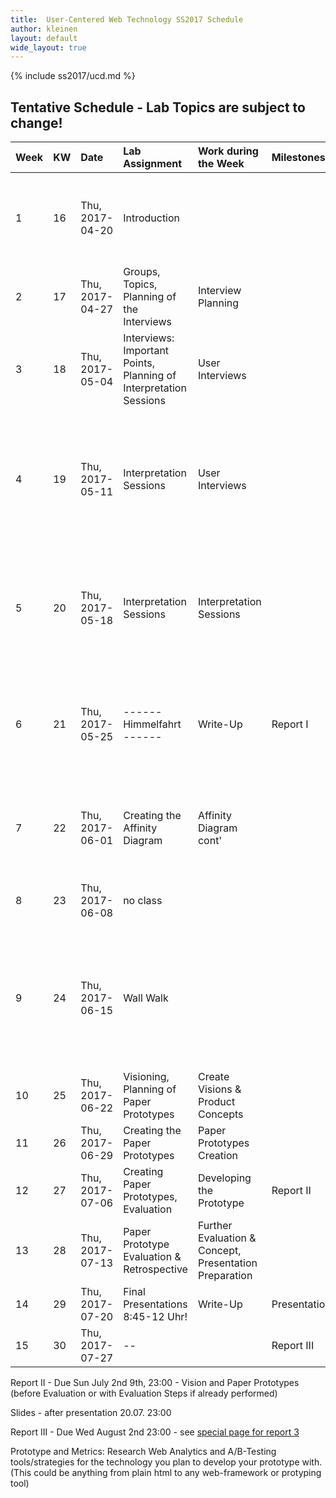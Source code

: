 ```yaml
---
title:  User-Centered Web Technology SS2017 Schedule
author: kleinen
layout: default
wide_layout: true
---
```

{% include ss2017/ucd.md %}

## Tentative Schedule - Lab Topics are subject to change!


| Week | KW | Date            | Lab Assignment                                                    | Work during the Week                                   | Milestones   | Reading                                                                                                            |
|:-----|:---|:----------------|:------------------------------------------------------------------|:-------------------------------------------------------|:-------------|:-------------------------------------------------------------------------------------------------------------------|
| 1    | 16 | Thu, 2017-04-20 | Introduction                                                      |                                                        |              | Chapter 1 - Introduction &  Chapter 2 - User Data Drives Design (27 + 11 P.)                                       |
| 2    | 17 | Thu, 2017-04-27 | Groups, Topics, Planning of the Interviews                        | Interview Planning                                     |              | Chapter 3 - Principles of Contextual Inquiry (43-80, 37 P.)                                                        |
| 3    | 18 | Thu, 2017-05-04 | Interviews: Important Points, Planning of Interpretation Sessions | User Interviews                                        |              | Chapter 4 - The Interpretation Session (P81-105, 26P.)                                                             |
| 4    | 19 | Thu, 2017-05-11 | Interpretation Sessions                                           | User Interviews                                        |              | Chapter 5 - From Data to Insight: Contextual Design Models &  Chapter 6 - The Affinity Diagram (P127-146, 19 P.)   |
| 5    | 20 | Thu, 2017-05-18 | Interpretation Sessions                                           | Interpretation Sessions                                |              | Excerpt from Chapters 7 & 8: Personas, Chapter 9 - Inventing the Next Product Concept (P. 233- 251, 18P. )         |
| 6    | 21 | Thu, 2017-05-25 | ------ Himmelfahrt ------                                         | Write-Up                                               | Report I     | Chapter 10 - The Bridge From Data to Design: The Wall Walk (P. 253-275, 22P) & Chapter 11 Ideation                 |
| 7    | 22 | Thu, 2017-06-01 | Creating the Affinity Diagram                                     | Affinity Diagram  cont'                                |              | Chapter 17 - Validating the Design (P. 413-441, 28P) (Paper Prototypes!)                                           |
| 8    | 23 | Thu, 2017-06-08 | no class                                                          |                                                        |              | Chapter 19 - Project Planning and execution                                                                        |
| 9    | 24 | Thu, 2017-06-15 | Wall Walk                                                         |                                                        |              | reread Chapter 11 Ideation for Visioning Session,  reread Chapter 17 - Validating the Design  (Paper Prototypes!), |
| 10   | 25 | Thu, 2017-06-22 | Visioning, Planning of Paper Prototypes                           | Create Visions & Product Concepts                      |              |                                                                                                                    |
| 11   | 26 | Thu, 2017-06-29 | Creating the Paper Prototypes                                     | Paper Prototypes Creation                              |              |                                                                                                                    |
| 12   | 27 | Thu, 2017-07-06 | Creating Paper Prototypes,  Evaluation                            | Developing the Prototype                               | Report II    | Report II writeup                                                                                                  |
| 13   | 28 | Thu, 2017-07-13 | Paper Prototype Evaluation & Retrospective                        | Further Evaluation & Concept, Presentation Preparation |              |                                                                                                                    |
| 14   | 29 | Thu, 2017-07-20 | Final Presentations     8:45-12 Uhr!                              | Write-Up                                               | Presentation |                                                                                                                    |
| 15   | 30 | Thu, 2017-07-27 | --                                                                |                                                        | Report III   |                                                                                                                    |



Report II - Due Sun July <span class="linethrough">2nd</span> 9th, 23:00 - Vision and Paper Prototypes (before Evaluation or with Evaluation Steps if already performed)


Slides - after presentation 20.07. 23:00

Report III  - Due Wed August 2nd 23:00  - see [special page for report 3](../labs/report-3/)

 Prototype and  Metrics: Research Web Analytics and A/B-Testing tools/strategies for the technology you plan to develop your prototype with. (This could be anything from plain html to any web-framework or protyping tool)
